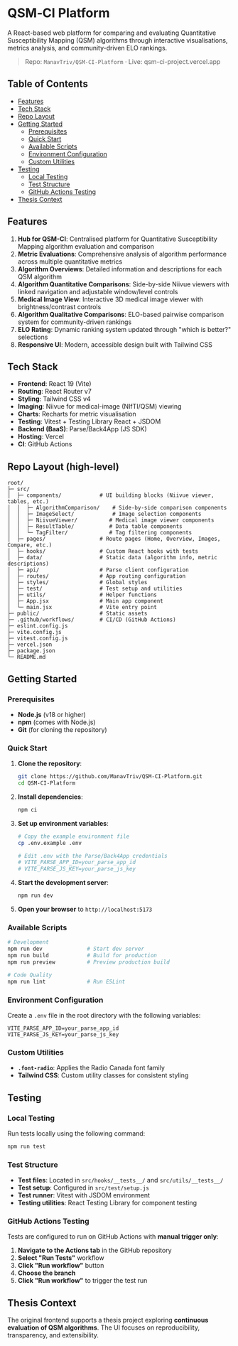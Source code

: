 # QSM‑CI Platform

A React-based web platform for comparing and evaluating Quantitative Susceptibility Mapping (QSM) algorithms through interactive visualisations, metrics analysis, and community-driven ELO rankings.

> Repo: `ManavTriv/QSM-CI-Platform` · Live: qsm-ci-project.vercel.app

## Table of Contents

- [Features](#features)
- [Tech Stack](#-tech-stack)
- [Repo Layout](#repo-layout-high-level)
- [Getting Started](#getting-started)
  - [Prerequisites](#prerequisites)
  - [Quick Start](#quick-start)
  - [Available Scripts](#available-scripts)
  - [Environment Configuration](#environment-configuration)
  - [Custom Utilities](#custom-utilities)
- [Testing](#testing)
  - [Local Testing](#local-testing)
  - [Test Structure](#test-structure)
  - [GitHub Actions Testing](#github-actions-testing)
- [Thesis Context](#thesis-context)

## Features

1. **Hub for QSM-CI**: Centralised platform for Quantitative Susceptibility Mapping algorithm evaluation and comparison
2. **Metric Evaluations**: Comprehensive analysis of algorithm performance across multiple quantitative metrics
3. **Algorithm Overviews**: Detailed information and descriptions for each QSM algorithm
4. **Algorithm Quantitative Comparisons**: Side-by-side Niivue viewers with linked navigation and adjustable window/level controls
5. **Medical Image View**: Interactive 3D medical image viewer with brightness/contrast controls
6. **Algorithm Qualitative Comparisons**: ELO-based pairwise comparison system for community-driven rankings
7. **ELO Rating**: Dynamic ranking system updated through "which is better?" selections
8. **Responsive UI**: Modern, accessible design built with Tailwind CSS

## Tech Stack

- **Frontend**: React 19 (Vite)
- **Routing**: React Router v7
- **Styling**: Tailwind CSS v4 
- **Imaging**: Niivue for medical-image (NIfTI/QSM) viewing
- **Charts**: Recharts for metric visualisation
- **Testing**: Vitest + Testing Library React + JSDOM
- **Backend (BaaS)**: Parse/Back4App (JS SDK)
- **Hosting**: Vercel
- **CI**: GitHub Actions

## Repo Layout (high-level)

```
root/
├─ src/
│  ├─ components/            # UI building blocks (Niivue viewer, tables, etc.)
│  │  ├─ AlgorithmComparison/    # Side-by-side comparison components
│  │  ├─ ImageSelect/            # Image selection components
│  │  ├─ NiivueViewer/          # Medical image viewer components
│  │  ├─ ResultTable/           # Data table components
│  │  └─ TagFilter/             # Tag filtering components
│  ├─ pages/                 # Route pages (Home, Overview, Images, Compare, etc.)
│  ├─ hooks/                 # Custom React hooks with tests
│  ├─ data/                  # Static data (algorithm info, metric descriptions)
│  ├─ api/                   # Parse client configuration
│  ├─ routes/                # App routing configuration
│  ├─ styles/                # Global styles
│  ├─ test/                  # Test setup and utilities
│  ├─ utils/                 # Helper functions
│  ├─ App.jsx                # Main app component
│  └─ main.jsx               # Vite entry point
├─ public/                   # Static assets
├─ .github/workflows/        # CI/CD (GitHub Actions)
├─ eslint.config.js
├─ vite.config.js
├─ vitest.config.js
├─ vercel.json
├─ package.json
└─ README.md
```

## Getting Started

### Prerequisites
- **Node.js** (v18 or higher)
- **npm** (comes with Node.js)
- **Git** (for cloning the repository)

### Quick Start
1. **Clone the repository**:
   ```bash
   git clone https://github.com/ManavTriv/QSM-CI-Platform.git
   cd QSM-CI-Platform
   ```

2. **Install dependencies**:
   ```bash
   npm ci
   ```

3. **Set up environment variables**:
   ```bash
   # Copy the example environment file
   cp .env.example .env
   
   # Edit .env with the Parse/Back4App credentials
   # VITE_PARSE_APP_ID=your_parse_app_id
   # VITE_PARSE_JS_KEY=your_parse_js_key
   ```

4. **Start the development server**:
   ```bash
   npm run dev
   ```

5. **Open your browser** to `http://localhost:5173`

### Available Scripts
```bash
# Development
npm run dev              # Start dev server 
npm run build            # Build for production
npm run preview          # Preview production build

# Code Quality
npm run lint             # Run ESLint
```

### Environment Configuration
Create a `.env` file in the root directory with the following variables:
```env
VITE_PARSE_APP_ID=your_parse_app_id
VITE_PARSE_JS_KEY=your_parse_js_key
```

### Custom Utilities
- **`.font-radio`**: Applies the Radio Canada font family
- **Tailwind CSS**: Custom utility classes for consistent styling

## Testing

### Local Testing
Run tests locally using the following command:

```bash
npm run test
```

### Test Structure
- **Test files**: Located in `src/hooks/__tests__/` and `src/utils/__tests__/`
- **Test setup**: Configured in `src/test/setup.js`
- **Test runner**: Vitest with JSDOM environment
- **Testing utilities**: React Testing Library for component testing

### GitHub Actions Testing
Tests are configured to run on GitHub Actions with **manual trigger only**:

1. **Navigate to the Actions tab** in the GitHub repository
2. **Select "Run Tests"** workflow
3. **Click "Run workflow"** button
4. **Choose the branch** 
5. **Click "Run workflow"** to trigger the test run

## Thesis Context

The original frontend supports a thesis project exploring **continuous evaluation of QSM algorithms**. The UI focuses on reproducibility, transparency, and extensibility.

